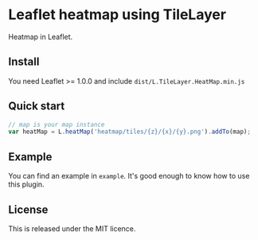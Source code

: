 # Leaflet heatmap using TileLayer
Heatmap in Leaflet.

## Install
You need Leaflet >= 1.0.0 and include `dist/L.TileLayer.HeatMap.min.js`

## Quick start
```js
// map is your map instance
var heatMap = L.heatMap('heatmap/tiles/{z}/{x}/{y}.png').addTo(map);
```

## Example
You can find an example in `example`. It's good enough to know how to use this plugin.

## License
This is released under the MIT licence.
